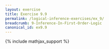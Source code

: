 ```yaml
---
layout: exercise
title: Exercise 9.9
permalink: /logical-inference-exercises/ex_9/
breadcrumb: 9-Inference-In-First-Order-Logic
canonical_id: ex9.9
---
```


{% include mathjax_support %}
